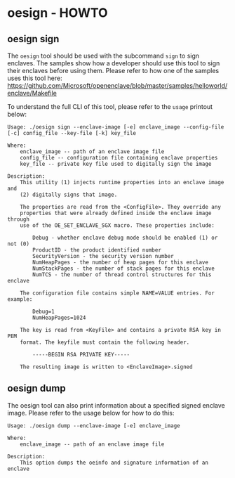 # oesign - HOWTO

## oesign sign

The `oesign` tool should be used with the subcommand `sign` to sign enclaves. The samples show how a developer should use this tool to sign their enclaves before using them. Please refer to how one of the samples uses this tool here: https://github.com/Microsoft/openenclave/blob/master/samples/helloworld/enclave/Makefile

To understand the full CLI of this tool, please refer to the `usage` printout below:

```
Usage: ./oesign sign --enclave-image [-e] enclave_image --config-file [-c] config_file --key-file [-k] key_file

Where:
    enclave_image -- path of an enclave image file
    config_file -- configuration file containing enclave properties
    key_file -- private key file used to digitally sign the image

Description:
    This utility (1) injects runtime properties into an enclave image and
    (2) digitally signs that image.

    The properties are read from the <ConfigFile>. They override any
    properties that were already defined inside the enclave image through
    use of the OE_SET_ENCLAVE_SGX macro. These properties include:

        Debug - whether enclave debug mode should be enabled (1) or not (0)
        ProductID - the product identified number
        SecurityVersion - the security version number
        NumHeapPages - the number of heap pages for this enclave
        NumStackPages - the number of stack pages for this enclave
        NumTCS - the number of thread control structures for this enclave

    The configuration file contains simple NAME=VALUE entries. For example:

        Debug=1
        NumHeapPages=1024

    The key is read from <KeyFile> and contains a private RSA key in PEM
    format. The keyfile must contain the following header.

        -----BEGIN RSA PRIVATE KEY-----

    The resulting image is written to <EnclaveImage>.signed
```

## oesign dump

The oesign tool can also print information about a specified signed enclave image. Please refer to the usage below for how to do this:

```
Usage: ./oesign dump --enclave-image [-e] enclave_image

Where:
    enclave_image -- path of an enclave image file

Description:
    This option dumps the oeinfo and signature information of an enclave
```
